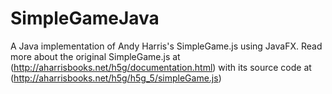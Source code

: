 # SimpleGameJava
A Java implementation of Andy Harris's SimpleGame.js using JavaFX. Read more about the original SimpleGame.js at (http://aharrisbooks.net/h5g/documentation.html) with its source code at (http://aharrisbooks.net/h5g/h5g_5/simpleGame.js)
